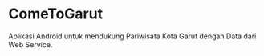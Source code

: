 # ComeToGarut

Aplikasi Android untuk mendukung Pariwisata Kota Garut dengan Data dari Web Service.
